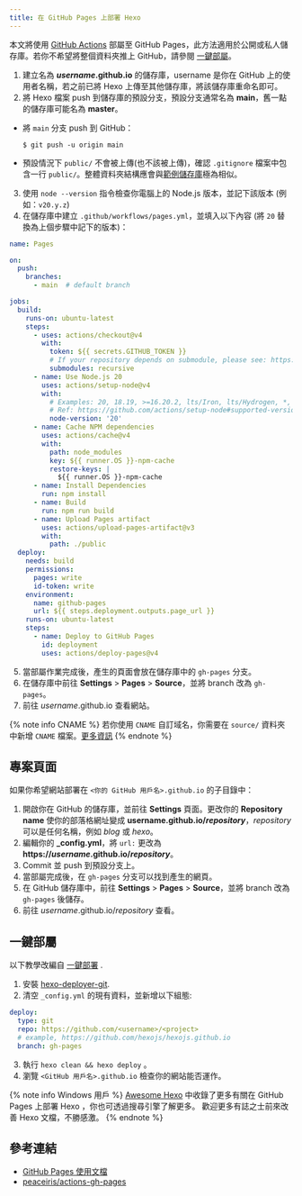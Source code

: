 ```yaml
---
title: 在 GitHub Pages 上部署 Hexo
---
```


本文將使用 [GitHub Actions](https://docs.github.com/en/actions) 部屬至 GitHub Pages，此方法適用於公開或私人儲存庫。若你不希望將整個資料夾推上 GitHub，請參閱 [一鍵部屬](#一鍵部屬)。

1. 建立名為 <b>*username*.github.io</b> 的儲存庫，username 是你在 GitHub 上的使用者名稱，若之前已將 Hexo 上傳至其他儲存庫，將該儲存庫重命名即可。
2. 將 Hexo 檔案 push 到儲存庫的預設分支，預設分支通常名為 **main**，舊一點的儲存庫可能名為 **master**。
  - 將 `main` 分支 push 到 GitHub：

    ```
    $ git push -u origin main
    ```
  - 預設情況下 `public/` 不會被上傳(也不該被上傳)，確認 `.gitignore` 檔案中包含一行 `public/`。整體資料夾結構應會與[範例儲存庫](https://github.com/hexojs/hexo-starter)極為相似。

3. 使用 `node --version` 指令檢查你電腦上的 Node.js 版本，並記下該版本 (例如：`v20.y.z`)
4. 在儲存庫中建立 `.github/workflows/pages.yml`，並填入以下內容 (將 `20` 替換為上個步驟中記下的版本)：

```yml .github/workflows/pages.yml
name: Pages

on:
  push:
    branches:
      - main  # default branch

jobs:
  build:
    runs-on: ubuntu-latest
    steps:
      - uses: actions/checkout@v4
        with:
          token: ${{ secrets.GITHUB_TOKEN }}
          # If your repository depends on submodule, please see: https://github.com/actions/checkout
          submodules: recursive
      - name: Use Node.js 20
        uses: actions/setup-node@v4
        with:
          # Examples: 20, 18.19, >=16.20.2, lts/Iron, lts/Hydrogen, *, latest, current, node
          # Ref: https://github.com/actions/setup-node#supported-version-syntax
          node-version: '20'
      - name: Cache NPM dependencies
        uses: actions/cache@v4
        with:
          path: node_modules
          key: ${{ runner.OS }}-npm-cache
          restore-keys: |
            ${{ runner.OS }}-npm-cache
      - name: Install Dependencies
        run: npm install
      - name: Build
        run: npm run build
      - name: Upload Pages artifact
        uses: actions/upload-pages-artifact@v3
        with:
          path: ./public
  deploy:
    needs: build
    permissions:
      pages: write
      id-token: write
    environment:
      name: github-pages
      url: ${{ steps.deployment.outputs.page_url }}
    runs-on: ubuntu-latest
    steps:
      - name: Deploy to GitHub Pages
        id: deployment
        uses: actions/deploy-pages@v4
```

5. 當部屬作業完成後，產生的頁面會放在儲存庫中的 `gh-pages` 分支。
6. 在儲存庫中前往 **Settings** > **Pages** > **Source**，並將 branch 改為 `gh-pages`。
7. 前往 *username*.github.io 查看網站。

{% note info CNAME %}
若你使用 `CNAME` 自訂域名，你需要在 `source/` 資料夾中新增 `CNAME` 檔案。[更多資訊](https://docs.github.com/en/pages/configuring-a-custom-domain-for-your-github-pages-site/managing-a-custom-domain-for-your-github-pages-site)
{% endnote %}

## 專案頁面

如果你希望網站部署在 `<你的 GitHub 用戶名>.github.io` 的子目錄中：

1. 開啟你在 GitHub 的儲存庫，並前往 **Settings** 頁面。更改你的 **Repository name** 使你的部落格網址變成 <b>username.github.io/*repository*</b>，*repository* 可以是任何名稱，例如 *blog* 或 *hexo*。
2. 編輯你的 **_config.yml**，將 `url:` 更改為 <b>https://*username*.github.io/*repository*</b>。
3. Commit 並 push 到預設分支上。
4. 當部屬完成後，在 `gh-pages` 分支可以找到產生的網頁。
5. 在 GitHub 儲存庫中，前往 **Settings** > **Pages** > **Source**，並將 branch 改為 `gh-pages` 後儲存。
6. 前往 *username*.github.io/*repository* 查看。

## 一鍵部屬

以下教學改編自 [一鍵部署](/docs/one-command-deployment) .

1. 安裝 [hexo-deployer-git](https://github.com/hexojs/hexo-deployer-git).
2. 清空 `_config.yml` 的現有資料，並新增以下組態:

  ``` yml
  deploy:
    type: git
    repo: https://github.com/<username>/<project>
    # example, https://github.com/hexojs/hexojs.github.io
    branch: gh-pages
  ```

3. 執行 `hexo clean && hexo deploy` 。
4. 瀏覽 `<GitHub 用戶名>.github.io` 檢查你的網站能否運作。

{% note info Windows 用戶 %}
[Awesome Hexo](https://github.com/hexojs/awesome-hexo) 中收錄了更多有關在 GitHub Pages 上部署 Hexo ，你也可透過搜尋引擎了解更多。
歡迎更多有誌之士前來改善 Hexo 文檔，不勝感激。
{% endnote %}

## 參考連結

- [GitHub Pages 使用文檔](https://help.github.com/categories/github-pages-basics/)
- [peaceiris/actions-gh-pages](https://github.com/marketplace/actions/github-pages-action)
